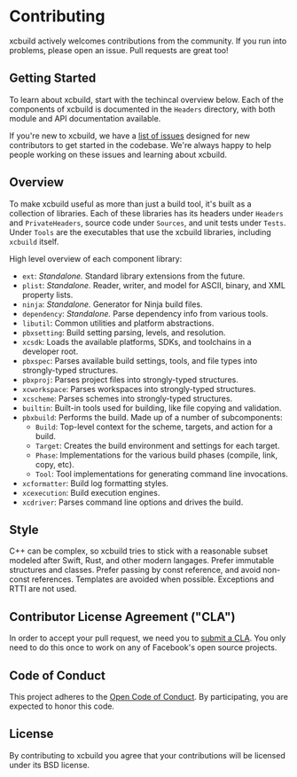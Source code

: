 # Contributing

xcbuild actively welcomes contributions from the community. If you run into problems, please open an issue. Pull requests are great too!

## Getting Started

To learn about xcbuild, start with the techincal overview below. Each of the components of xcbuild is documented in the `Headers` directory, with both module and API documentation available.

If you're new to xcbuild, we have a [list of issues](https://github.com/facebook/xcbuild/labels/starter) designed for new contributors to get started in the codebase. We're always happy to help people working on these issues and learning about xcbuild.

## Overview

To make xcbuild useful as more than just a build tool, it's built as a collection of libraries. Each of these libraries has its headers under `Headers` and `PrivateHeaders`, source code under `Sources`, and unit tests under `Tests`. Under `Tools` are the executables that use the xcbuild libraries, including `xcbuild` itself.

High level overview of each component library:

 - `ext`: *Standalone.* Standard library extensions from the future.
 - `plist`: *Standalone.* Reader, writer, and model for ASCII, binary, and XML property lists.
 - `ninja`: *Standalone.* Generator for Ninja build files.
 - `dependency`: *Standalone.* Parse dependency info from various tools.
 - `libutil`: Common utilities and platform abstractions.
 - `pbxsetting`: Build setting parsing, levels, and resolution.
 - `xcsdk`: Loads the available platforms, SDKs, and toolchains in a developer root.
 - `pbxspec`: Parses available build settings, tools, and file types into strongly-typed structures.
 - `pbxproj`: Parses project files into strongly-typed structures.
 - `xcworkspace`: Parses workspaces into strongly-typed structures.
 - `xcscheme`: Parses schemes into strongly-typed structures.
 - `builtin`: Built-in tools used for building, like file copying and validation.
 - `pbxbuild`: Performs the build. Made up of a number of subcomponents:
   - `Build`: Top-level context for the scheme, targets, and action for a build.
   - `Target`: Creates the build environment and settings for each target.
   - `Phase`: Implementations for the various build phases (compile, link, copy, etc).
   - `Tool`: Tool implementations for generating command line invocations.
 - `xcformatter`: Build log formatting styles.
 - `xcexecution`: Build execution engines.
 - `xcdriver`: Parses command line options and drives the build.

## Style

C++ can be complex, so xcbuild tries to stick with a reasonable subset modeled after Swift, Rust, and other modern langages. Prefer immutable structures and classes. Prefer passing by const reference, and avoid non-const references. Templates are avoided when possible. Exceptions and RTTI are not used.

## Contributor License Agreement ("CLA")

In order to accept your pull request, we need you to [submit a CLA](https://code.facebook.com/cla). You only need to do this once to work on any of Facebook's open source projects.

## Code of Conduct

This project adheres to the [Open Code of Conduct](http://todogroup.org/opencodeofconduct/#xcbuild/opensource@fb.com). By participating, you are expected to honor this code.

## License

By contributing to xcbuild you agree that your contributions will be licensed under its BSD license.
